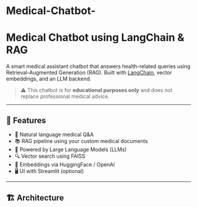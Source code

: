 # Medical-Chatbot-
# Medical Chatbot using LangChain & RAG

A smart medical assistant chatbot that answers health-related queries using Retrieval-Augmented Generation (RAG). Built with [LangChain](https://www.langchain.com/), vector embeddings, and an LLM backend.

> ⚠️ This chatbot is for **educational purposes only** and does not replace professional medical advice.

---

## 📌 Features

- 💬 Natural language medical Q&A
- 📚 RAG pipeline using your custom medical documents
- 🤖 Powered by Large Language Models (LLMs)
- 🔍 Vector search using FAISS
- 🧠 Embeddings via HuggingFace / OpenAI
- 🖥️ UI with Streamlit (optional)

---

## 🏗️ Architecture
